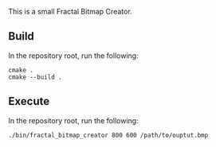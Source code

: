 This is a small Fractal Bitmap Creator.

## Build

In the repository root, run the following:

```
cmake .
cmake --build .
```

## Execute

In the repository root, run the following:

```
./bin/fractal_bitmap_creator 800 600 /path/to/ouptut.bmp
```